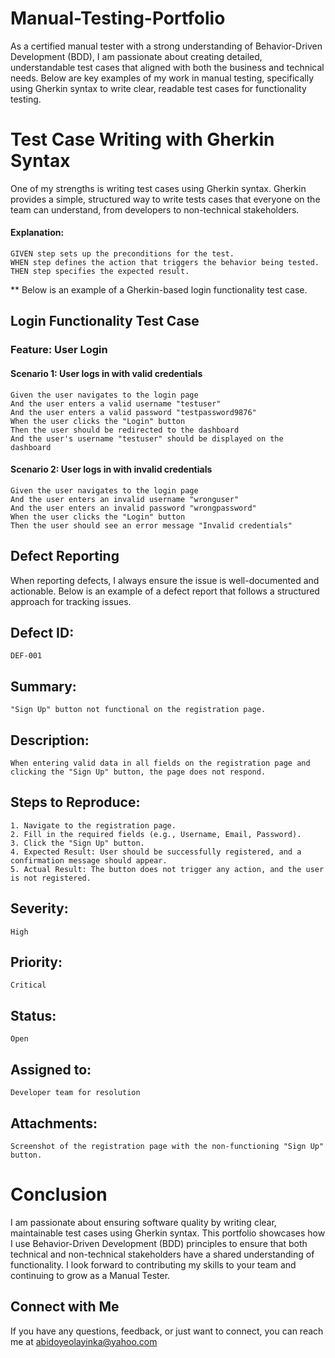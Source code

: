 # Manual-Testing-Portfolio

As a certified manual tester with a strong understanding of Behavior-Driven Development (BDD), I am passionate about creating detailed, understandable test cases that aligned with both the business and technical needs. Below are key examples of my work in manual testing, specifically using Gherkin syntax to write clear, readable test cases for functionality testing.

# Test Case Writing with Gherkin Syntax

One of my strengths is writing test cases using Gherkin syntax. Gherkin provides a simple, structured way to write tests cases that everyone on the team can understand, from developers to non-technical stakeholders. 

#### Explanation:
    GIVEN step sets up the preconditions for the test.
    WHEN step defines the action that triggers the behavior being tested.
    THEN step specifies the expected result.

** Below is an example of a Gherkin-based login functionality test case.

## Login Functionality Test Case 

### Feature: User Login

  #### Scenario 1: User logs in with valid credentials
    Given the user navigates to the login page
    And the user enters a valid username "testuser"
    And the user enters a valid password "testpassword9876"
    When the user clicks the "Login" button
    Then the user should be redirected to the dashboard
    And the user's username "testuser" should be displayed on the dashboard

  #### Scenario 2: User logs in with invalid credentials
    Given the user navigates to the login page
    And the user enters an invalid username "wronguser"
    And the user enters an invalid password "wrongpassword"
    When the user clicks the "Login" button
    Then the user should see an error message "Invalid credentials"

## Defect Reporting

When reporting defects, I always ensure the issue is well-documented and actionable. Below is an example of a defect report that follows a structured approach for tracking issues.

## Defect ID: 

    DEF-001

## Summary: 

    "Sign Up" button not functional on the registration page.

## Description: 

    When entering valid data in all fields on the registration page and clicking the "Sign Up" button, the page does not respond.

## Steps to Reproduce:
    1. Navigate to the registration page.
    2. Fill in the required fields (e.g., Username, Email, Password).
    3. Click the "Sign Up" button.
    4. Expected Result: User should be successfully registered, and a confirmation message should appear.
    5. Actual Result: The button does not trigger any action, and the user is not registered.

## Severity: 
    High

## Priority: 
    Critical

## Status: 
    Open

## Assigned to: 
    Developer team for resolution

## Attachments: 
    Screenshot of the registration page with the non-functioning "Sign Up" button.

# Conclusion

I am passionate about ensuring software quality by writing clear, maintainable test cases using Gherkin syntax. This portfolio showcases how I use Behavior-Driven Development (BDD) principles to ensure that both technical and non-technical stakeholders have a shared understanding of functionality. I look forward to contributing my skills to your team and continuing to grow as a Manual Tester.

## Connect with Me

If you have any questions, feedback, or just want to connect, you can reach me at abidoyeolayinka@yahoo.com
